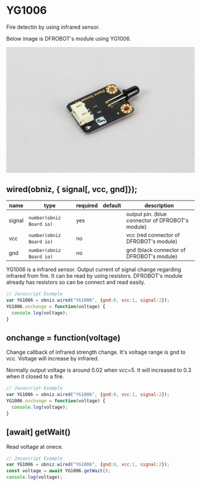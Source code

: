 # YG1006

Fire detectin by using infrared sensor.

Below image is DFROBOT's module using YG1006.

![](./image.jpg)

## wired(obniz, { signal[, vcc, gnd]});

name | type | required | default | description
--- | --- | --- | --- | ---
signal | `number(obniz Board io)` | yes |  &nbsp; | output pin. (blue connector of DFROBOT's module)
vcc | `number(obniz Board io)` | no |  &nbsp; | vcc (red connector of DFROBOT's module)
gnd | `number(obniz Board io)` | no |  &nbsp; | gnd (black connector of DFROBOT's module)

YG1006 is a infrared sensor. Output current of signal change regarding infrared from fire.
It can be read by using resistors.
DFROBOT's module already has resistors so can be connect and read easily.

```Javascript
// Javascript Example
var YG1006 = obniz.wired("YG1006", {gnd:0, vcc:1, signal:2});
YG1006.onchange = function(voltage) {
  console.log(voltage);
}
```

## onchange = function(voltage)

Change callback of infrared strength change.
It's voltage range is gnd to vcc.
Voltage will increase by infrared.

Normally output voltage is around 0.02 when vcc=5. It will increased to 0.3 when it closed to a fire.

```Javascript
// Javascript Example
var YG1006 = obniz.wired("YG1006", {gnd:0, vcc:1, signal:2});
YG1006.onchange = function(voltage) {
  console.log(voltage);
}
```

## [await] getWait()

Read voltage at onece.

```Javascript
// Javascript Example
var YG1006 = obniz.wired("YG1006", {gnd:0, vcc:1, signal:2});
const voltage = await YG1006.getWait();
console.log(voltage);
```